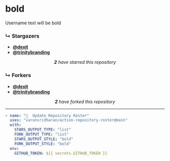 # bold
Username text will be bold

### ↳ Stargazers

<!-- REPOSITORY_STARS:START -->
<ul><li><a href="https://github.com/dexit" rel="nofollow"><b>@dexit</b> <br/> </a> </li><li><a href="https://github.com/trinitybranding" rel="nofollow"><b>@trinitybranding</b> <br/> </a> </li></ul><p align="center"><i><b>2</b> have starred this repository</i></p>
<!-- REPOSITORY_STARS:END -->

### ↳ Forkers

<!-- REPOSITORY_FORKS:START -->
<ul><li><a href="https://github.com/dexit" rel="nofollow"><b>@dexit</b> <br/> </a> </li><li><a href="https://github.com/trinitybranding" rel="nofollow"><b>@trinitybranding</b> <br/> </a> </li></ul><p align="center"><i><b>2</b> have forked this repository</i></p>
<!-- REPOSITORY_FORKS:END -->

---

```yml
- name: "🐔  Update Repository Roster"
  uses: "varunsridharan/action-repository-roster@main"
  with:
    STARS_OUTPUT_TYPE: "list"
    FORK_OUTPUT_TYPE: "list"
    STARS_OUTPUT_STYLE: "bold"
    FORK_OUTPUT_STYLE: "bold"
  env:
    GITHUB_TOKEN: ${{ secrets.GITHUB_TOKEN }}
```